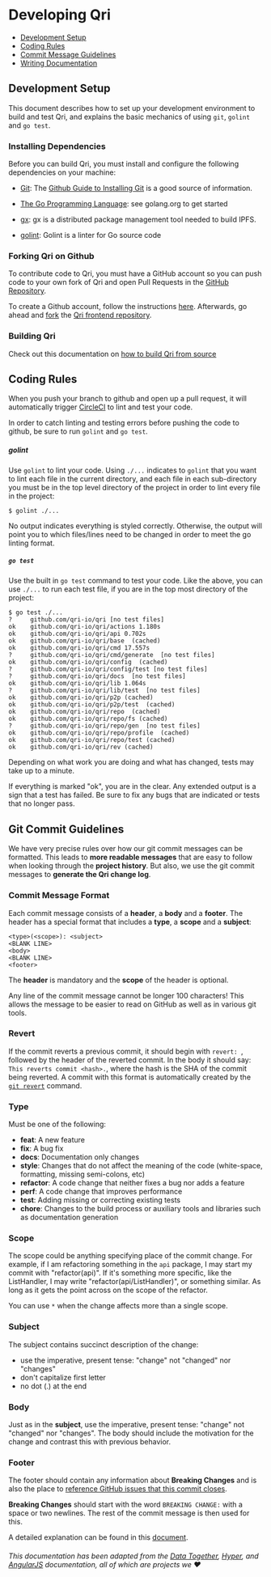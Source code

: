# Developing Qri

* [Development Setup](#setup)
* [Coding Rules](#rules)
* [Commit Message Guidelines](#commits)
* [Writing Documentation](#documentation)

## <a name="setup"> Development Setup

This document describes how to set up your development environment to build and test Qri, and
explains the basic mechanics of using `git`, `golint` and `go test`.

### Installing Dependencies

Before you can build Qri, you must install and configure the following dependencies on your
machine:

* [Git](http://git-scm.com/): The [Github Guide to
  Installing Git][git-setup] is a good source of information.

* [The Go Programming Language](https://golang.org): see golang.org to get started

* [gx](https://github.com/whyrusleeping/gx/): gx is a distributed package management tool needed to build IPFS.

* [golint](https://github.com/golang/lint): Golint is a linter for Go source code


### Forking Qri on Github

To contribute code to Qri, you must have a GitHub account so you can push code to your own
fork of Qri and open Pull Requests in the [GitHub Repository][github].

To create a Github account, follow the instructions [here](https://github.com/signup/free).
Afterwards, go ahead and [fork](http://help.github.com/forking) the
[Qri frontend repository][github].


### Building Qri


Check out this documentation on [how to build Qri from source](https://github.com/qri-io/qri/README.md#build)


## <a name="rules"></a> Coding Rules

When you push your branch to github and open up a pull request, it will automatically trigger  [CircleCI](https://circleci.com/about/) to lint and test your code.

In order to catch linting and testing errors before pushing the code to github, be sure to run `golint` and `go test`.

##### golint

Use `golint` to lint your code. Using `./...` indicates to `golint` that you want to lint each file in the current directory, and each file in each sub-directory you must be in the top level directory of the project in order to lint every file in the project:
```shell
$ golint ./...
```

No output indicates everything is styled correctly. Otherwise, the output will point you to which files/lines need to be changed in order to meet the go linting format.

##### `go test`

Use the built in `go test` command to test your code. Like the above, you can use `./...` to run each test file, if you are in the top most directory of the project:

```shell
$ go test ./...
?     github.com/qri-io/qri [no test files]
ok    github.com/qri-io/qri/actions 1.180s
ok    github.com/qri-io/qri/api 0.702s
ok    github.com/qri-io/qri/base  (cached)
ok    github.com/qri-io/qri/cmd 17.557s
?     github.com/qri-io/qri/cmd/generate  [no test files]
ok    github.com/qri-io/qri/config  (cached)
?     github.com/qri-io/qri/config/test [no test files]
?     github.com/qri-io/qri/docs  [no test files]
ok    github.com/qri-io/qri/lib 1.064s
?     github.com/qri-io/qri/lib/test  [no test files]
ok    github.com/qri-io/qri/p2p (cached)
ok    github.com/qri-io/qri/p2p/test  (cached)
ok    github.com/qri-io/qri/repo  (cached)
ok    github.com/qri-io/qri/repo/fs (cached)
?     github.com/qri-io/qri/repo/gen  [no test files]
ok    github.com/qri-io/qri/repo/profile  (cached)
ok    github.com/qri-io/qri/repo/test (cached)
ok    github.com/qri-io/qri/rev (cached)
```

Depending on what work you are doing and what has changed, tests may take up to a minute.

If everything is marked "ok", you are in the clear. Any extended output is a sign that a test has failed. Be sure to fix any bugs that are indicated or tests that no longer pass.


## <a name="commits"></a> Git Commit Guidelines

We have very precise rules over how our git commit messages can be formatted.  This leads to **more
readable messages** that are easy to follow when looking through the **project history**.  But also,
we use the git commit messages to **generate the Qri change log**.

### Commit Message Format
Each commit message consists of a **header**, a **body** and a **footer**.  The header has a special
format that includes a **type**, a **scope** and a **subject**:

```
<type>(<scope>): <subject>
<BLANK LINE>
<body>
<BLANK LINE>
<footer>
```

The **header** is mandatory and the **scope** of the header is optional.

Any line of the commit message cannot be longer 100 characters! This allows the message to be easier
to read on GitHub as well as in various git tools.

### Revert
If the commit reverts a previous commit, it should begin with `revert: `, followed by the header
of the reverted commit.
In the body it should say: `This reverts commit <hash>.`, where the hash is the SHA of the commit
being reverted.
A commit with this format is automatically created by the [`git revert`][git-revert] command.

### Type
Must be one of the following:

* **feat**: A new feature
* **fix**: A bug fix
* **docs**: Documentation only changes
* **style**: Changes that do not affect the meaning of the code (white-space, formatting, missing
  semi-colons, etc)
* **refactor**: A code change that neither fixes a bug nor adds a feature
* **perf**: A code change that improves performance
* **test**: Adding missing or correcting existing tests
* **chore**: Changes to the build process or auxiliary tools and libraries such as documentation
  generation

### Scope
The scope could be anything specifying place of the commit change. For example, if I am refactoring something in the `api` package, I may start my commit with "refactor(api)". If it's something more specific, like the ListHandler, I may write "refactor(api/ListHandler)", or something similar. As long as it gets the point across on the scope of the refactor.

You can use `*` when the change affects more than a single scope.

### Subject
The subject contains succinct description of the change:

* use the imperative, present tense: "change" not "changed" nor "changes"
* don't capitalize first letter
* no dot (.) at the end

### Body
Just as in the **subject**, use the imperative, present tense: "change" not "changed" nor "changes".
The body should include the motivation for the change and contrast this with previous behavior.

### Footer
The footer should contain any information about **Breaking Changes** and is also the place to
[reference GitHub issues that this commit closes][closing-issues].

**Breaking Changes** should start with the word `BREAKING CHANGE:` with a space or two newlines.
The rest of the commit message is then used for this.

A detailed explanation can be found in this [document][commit-message-format].


[closing-issues]: https://help.github.com/articles/closing-issues-via-commit-messages/
[commit-message-format]: https://docs.google.com/document/d/1QrDFcIiPjSLDn3EL15IJygNPiHORgU1_OOAqWjiDU5Y/edit#
[git-revert]: https://git-scm.com/docs/git-revert
[git-setup]: https://help.github.com/articles/set-up-git
[github]: https://github.com/qri-io/frontend
[style]: https://standardjs.com
[yarn-install]: https://yarnpkg.com/en/docs/install


###### This documentation has been adapted from the [Data Together](https://github.com/datatogether/datatogether), [Hyper](https://github.com/zeit/hyper), and [AngularJS](https://github.com/angular/angularJS) documentation, all of which are projects we :heart: